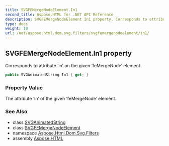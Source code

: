 ```yaml
---
title: SVGFEMergeNodeElement.In1
second_title: Aspose.HTML for .NET API Reference
description: SVGFEMergeNodeElement In1 property. Corresponds to attribute in on the given feMergeNode element
type: docs
weight: 10
url: /net/aspose.html.dom.svg.filters/svgfemergenodeelement/in1/
---
```

## SVGFEMergeNodeElement.In1 property

Corresponds to attribute ‘in’ on the given ‘feMergeNode’ element.

```csharp
public SVGAnimatedString In1 { get; }
```

### Property Value

The attribute ‘in’ of the given ‘feMergeNode’ element.

### See Also

* class [SVGAnimatedString](../../../aspose.html.dom.svg.datatypes/svganimatedstring/)
* class [SVGFEMergeNodeElement](../)
* namespace [Aspose.Html.Dom.Svg.Filters](../../../aspose.html.dom.svg.filters/)
* assembly [Aspose.HTML](../../../)
